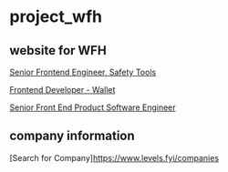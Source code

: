 # project_wfh

## website for WFH

[Senior Frontend Engineer, Safety Tools](https://wellfound.com/jobs/2996704-senior-frontend-engineer-safety-tools)

[Frontend Developer - Wallet](https://sg.indeed.com/jobs?q=frontend&l=Remote&from=searchOnDesktopSerp&vjk=df4fb1c3f40863c8)

[Senior Front End Product Software Engineer](https://www.levels.fyi/jobs?searchText=front+end&workArrangements=remote&jobId=116750454097879750)


## company information

[Search for Company]https://www.levels.fyi/companies